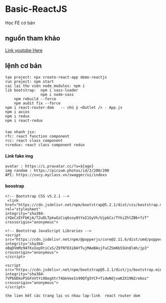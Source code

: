 # Basic-ReactJS
Học FE cơ bản
## nguồn tham khảo
[Link youtobe Here](https://www.youtube.com/watch?v=qe6xXyMEIEY&list=PLikSVTWMZtjNUFFsvZJpiaNpR1_hrggDf&index=8&ab_channel=L%C3%AATh%C3%A0nhPh%E1%BA%A1m)

## lệnh cơ bản

    tạo project: npx create-react-app demo-reactjs 
    run project: npm start 
    cai lại thư viện node_modules: npm i
    lib bootstrap:  npm i sass-loader 
                    npm i node-sass
        npm rebuild --force
        npm audit fix --force
    npm i react-router-dom   -- chú ý <Outlet /> - App.js
    npm i axios
    npm i redux
    npm i react-redux

#####
    tao nhanh jsx: 
    rfc: react function component
    rcc: react class component
    rcredux: react class component redux


#### Link fake img 
    avatar : https://i.pravatar.cc/?u=${age}
    img random : https://picsum.photos/id/2/200/200
    API: https://svcy.myclass.vn/swagger/ui/indexs


#### boostrap 

    <!-- Bootstrap CSS v5.2.1 -->
     <link href="https://cdn.jsdelivr.net/npm/bootstrap@5.2.1/dist/css/bootstrap.min.css" rel="stylesheet"
    integrity="sha384-iYQeCzEYFbKjA/T2uDLTpkwGzCiq6soy8tYaI1GyVh/UjpbCx/TYkiZhlZB6+fzT" crossorigin="anonymous">
    
    <!-- Bootstrap JavaScript Libraries -->
    <script src="https://cdn.jsdelivr.net/npm/@popperjs/core@2.11.6/dist/umd/popper.min.js"
    integrity="sha384-oBqDVmMz9ATKxIep9tiCxS/Z9fNfEXiDAYTujMAeBAsjFuCZSmKbSSUnQlmh/jp3" crossorigin="anonymous">
    </script>

    <script src="https://cdn.jsdelivr.net/npm/bootstrap@5.2.1/dist/js/bootstrap.min.js"
    integrity="sha384-7VPbUDkoPSGFnVtYi0QogXtr74QeVeeIs99Qfg5YCF+TidwNdjvaKZX19NZ/e6oz" crossorigin="anonymous">
    </script>

    the lien kết các trang lại vs nhau lap-link  react router dom


    
    
